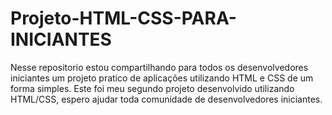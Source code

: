 # Projeto-HTML-CSS-PARA-INICIANTES
 Nesse repositorio estou compartilhando para todos os desenvolvedores iniciantes um projeto pratico de aplicações utilizando HTML e CSS de um forma simples. Este foi meu segundo projeto desenvolvido utilizando HTML/CSS, espero ajudar toda comunidade de desenvolvedores iniciantes.
